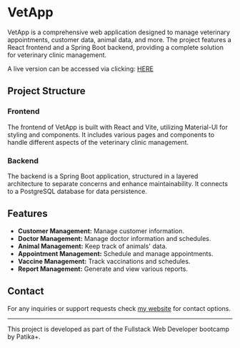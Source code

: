 # VetApp

VetApp is a comprehensive web application designed to manage veterinary appointments, customer data, animal data, and more. The project features a React frontend and a Spring Boot backend, providing a complete solution for veterinary clinic management.

A live version can be accessed via clicking: [HERE](https://vetapp-ardacanbakis.vercel.app)

## Project Structure

### Frontend

The frontend of VetApp is built with React and Vite, utilizing Material-UI for styling and components. It includes various pages and components to handle different aspects of the veterinary clinic management.

### Backend

The backend is a Spring Boot application, structured in a layered architecture to separate concerns and enhance maintainability. It connects to a PostgreSQL database for data persistence.

## Features

- **Customer Management:** Manage customer information.
- **Doctor Management:** Manage doctor information and schedules.
- **Animal Management:** Keep track of animals' data.
- **Appointment Management:** Schedule and manage appointments.
- **Vaccine Management:** Track vaccinations and schedules.
- **Report Management:** Generate and view various reports.


## Contact

For any inquiries or support requests check [my website](https://www.ardacanbakis.com) for contact options. 

---

This project is developed as part of the Fullstack Web Developer bootcamp by Patika+.
